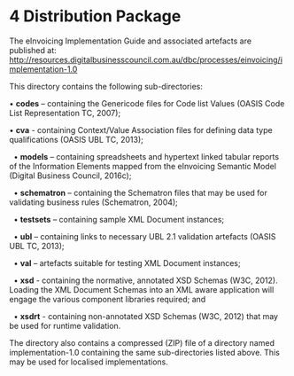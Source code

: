 # 4 Distribution Package 

The eInvoicing Implementation Guide and associated artefacts are published at: http://resources.digitalbusinesscouncil.com.au/dbc/processes/einvoicing/implementation-1.0 

This directory contains the following sub-directories: 
    
   • **codes** – containing the Genericode files for Code list Values (OASIS Code List Representation TC, 2007); 
   
   • **cva** - containing Context/Value Association files for defining data type qualifications (OASIS UBL TC, 2013); 
    
   • **models** – containing spreadsheets and hypertext linked tabular reports of the Information Elements mapped from the eInvoicing Semantic Model (Digital Business Council, 2016c); 
    
   • **schematron** – containing the Schematron files that may be used for validating business rules (Schematron, 2004); 
    
   • **testsets** – containing sample XML Document instances; 
    
   • **ubl** – containing links to necessary UBL 2.1 validation artefacts (OASIS UBL TC, 2013); 
    
   • **val** – artefacts suitable for testing XML Document instances; 
    
   • **xsd** - containing the normative, annotated XSD Schemas (W3C, 2012). Loading the XML Document Schemas into an XML aware application will engage the various component libraries required; and 
    
   • **xsdrt** - containing non-annotated XSD Schemas (W3C, 2012) that may be used for runtime validation. 

The directory also contains a compressed (ZIP) file of a directory named implementation-1.0 containing the same sub-directories listed above. This may be used for localised implementations. 
